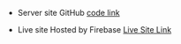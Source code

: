 * Server site GitHub [code link](https://github.com/SihabMolla11/EndGame-Job-Task-Sarver)

* Live site Hosted by Firebase [Live Site Link](https://end-game-job-task-68bf4.web.app)
